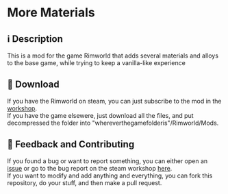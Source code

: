 # More Materials

## ℹ️ Description

This is a mod for the game Rimworld that adds several materials and alloys to the base game, while trying to keep a vanilla-like experience

## 🚀 Download

If you have the Rimworld on steam, you can just subscribe to the mod in the [workshop](https://steamcommunity.com/sharedfiles/filedetails/?id=3055040889).  
If you have the game elsewere, just download all the files, and put decompressed the folder into "whereverthegamefolderis"/Rimworld/Mods.  

## 💭 Feedback and Contributing

If you found a bug or want to report something, you can either open an [issue](https://github.com/mopolita/MoreMaterials/issues) or go to the bug report on the steam workshop [here](https://steamcommunity.com/workshop/filedetails/discussion/3055040889/3958161899237327935/).  
If you want to modify and add anything and everything, you can fork this repository, do your stuff, and then make a pull request.
